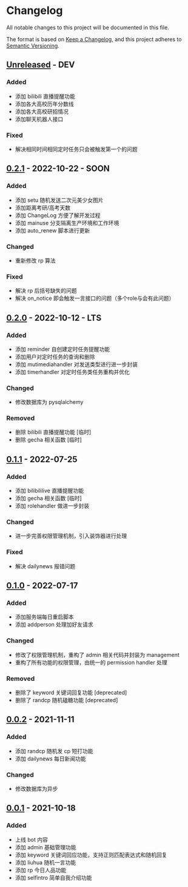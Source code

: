 # Changelog

All notable changes to this project will be documented in this file.

The format is based on [Keep a Changelog](https://keepachangelog.com/en/1.0.0/),
and this project adheres to [Semantic Versioning](https://semver.org/spec/v2.0.0.html).

## [Unreleased] - DEV

### Added

- 添加 bilibili 直播提醒功能
- 添加各大高校历年分数线
- 添加各大高校研招情况
- 添加聊天机器人接口

### Fixed

- 解决相同时间相同定时任务只会被触发第一个的问题

## [0.2.1] - 2022-10-22 - SOON

### Added

- 添加 setu 随机发送二次元美少女图片
- 添加距离考研/高考天数
- 添加 ChangeLog 方便了解开发过程
- 添加 mainuse 分支隔离生产环境和工作环境
- 添加 auto_renew 脚本进行更新

### Changed

- 重新修改 rp 算法

### Fixed

- 解决 rp 后括号缺失的问题
- 解决 on_notice 即会触发一言接口的问题（多个role与会有此问题）

## [0.2.0] - 2022-10-12 - LTS

### Added

- 添加 reminder 自创建定时任务提醒功能
- 添加用户对定时任务的查询和删除
- 添加 mutimediahandler 对发送类型进行进一步封装
- 添加 timerhandler 对定时任务类任务重构并优化

### Changed

- 修改数据库为 pysqlalchemy

### Removed

- 删除 bilibili 直播提醒功能 [临时]
- 删除 gecha 相关函数 [临时]

## [0.1.1] - 2022-07-25

### Added

- 添加 bilibililive 直播提醒功能
- 添加 gecha 相关函数 [临时]
- 添加 rolehandler 做进一步封装

### Changed

- 进一步完善权限管理机制，引入装饰器进行处理

### Fixed

- 解决 dailynews 报错问题

## [0.1.0] - 2022-07-17

### Added

- 添加服务端每日重启脚本
- 添加 addperson 处理加好友请求

### Changed

- 修改了权限管理机制，重构了 admin 相关代码并封装为 management
- 重构了所有功能的权限管理，由统一的 permission handler 处理

### Removed

- 删除了 keyword 关键词回复功能 [deprecated]
- 删除了 randcp 随机磕糖功能 [deprecated]

## [0.0.2] - 2021-11-11

### Added

- 添加 randcp 随机发 cp 短打功能
- 添加 dailynews 每日新闻功能

### Changed

- 修改数据库为异步

## [0.0.1] - 2021-10-18

### Added

- 上线 bot 内容
- 添加 admin 基础管理功能
- 添加 keyword 关键词回应功能，支持正则匹配表达式和随机回复
- 添加 liuhua 随机一言功能
- 添加 rp 今日人品功能
- 添加 selfintro 简单自我介绍功能

[unreleased]: https://github.com/youremailaddress/qqbot-rikako/compare/v0.2.1...HEAD
[0.2.1]: https://github.com/youremailaddress/qqbot-rikako/compare/v0.2.0...v0.2.1
[0.2.0]: https://github.com/youremailaddress/qqbot-rikako/compare/v0.1.1...v0.2.0
[0.1.1]: https://github.com/youremailaddress/qqbot-rikako/compare/v0.1.0...v0.1.1
[0.1.0]: https://github.com/youremailaddress/qqbot-rikako/compare/v0.0.2...v0.1.0
[0.0.2]: https://github.com/youremailaddress/qqbot-rikako/compare/v0.0.1...v0.0.2
[0.0.1]: https://github.com/youremailaddress/qqbot-rikako/releases/tag/v0.0.1
